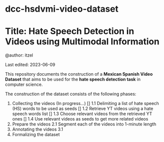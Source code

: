 # dcc-hsdvmi-video-dataset
# Title: Hate Speech Detection in Videos using Multimodal Information

@author: itzel

Last edited: 2023-06-09

This repository documents the construction of a **Mexican Spanish Video Dataset** that aims to be used for the **hate speech detection task** in computer science.

The construction of the dataset consists of the following phases:
1. Collecting the videos (In progress...)
[] 1.1 Delimiting a list of hate speech (HS) words to be used as seeds
[] 1.2 Retrieve YT videos using a hate speech words list
[] 1.3 Choose relevant videos from the retrieved YT ones
[] 1.4 Use relevant videos as seeds to get more related videos
2. Prepare the videos
   2.1 Segment each of the videos into 1-minute length
3. Annotating the videos
   3.1
4. Formalizing the dataset
